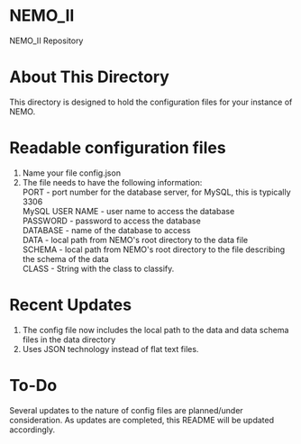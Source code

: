 # NEMO_II
NEMO_II Repository

# About This Directory
This directory is designed to hold the configuration files for your instance of NEMO. 

# Readable configuration files
1) Name your file config.json
2) The file needs to have the following information: <br/>
  PORT - port number for the database server, for MySQL, this is typically 3306 <br/>
  MySQL USER NAME - user name to access the database <br/>
  PASSWORD - password to access the database <br/>
  DATABASE - name of the database to access <br/>
  DATA - local path from NEMO's root directory to the data file <br/>
  SCHEMA - local path from NEMO's root directory to the file describing the schema of the data <br/>
  CLASS - String with the class to classify.
  
# Recent Updates
1) The config file now includes the local path to the data and data schema files in the data directory <br/>
2) Uses JSON technology instead of flat text files. <br/>

# To-Do
Several updates to the nature of config files are planned/under consideration. As updates are completed, this README will be updated accordingly.
